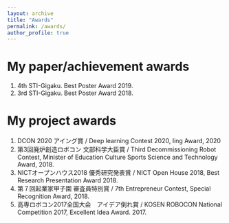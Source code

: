 ```yaml
---
layout: archive
title: "Awards"
permalink: /awards/
author_profile: true
---
```

# My paper/achievement awards
1. 4th STI-Gigaku. Best Poster Award 2019.
1. 3rd STI-Gigaku. Best Poster Award 2018.

# My project awards
1. DCON 2020 アイング賞 / Deep learning Contest 2020, Iing Award, 2020
1. 第3回廃炉創造ロボコン 文部科学大臣賞 / Third Decommissioning Robot Contest, Minister of Education Culture Sports Science and Technology Award, 2018.
1. NICTオープンハウス2018 優秀研究発表賞 / NICT Open House 2018, Best Research Presentation Award 2018.
1. 第７回起業家甲子園 審査員特別賞 / 7th Entrepreneur Contest, Special Recognition Award, 2018.
1. 高専ロボコン2017全国大会　アイデア倒れ賞 / KOSEN ROBOCON National Competition 2017, Excellent Idea Award.  2017.
